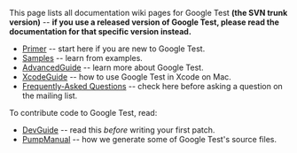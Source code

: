 This page lists all documentation wiki pages for Google Test **(the SVN trunk version)**
-- **if you use a released version of Google Test, please read the
documentation for that specific version instead.**

  * [Primer](Primer.md) -- start here if you are new to Google Test.
  * [Samples](Samples.md) -- learn from examples.
  * [AdvancedGuide](AdvancedGuide.md) -- learn more about Google Test.
  * [XcodeGuide](XcodeGuide.md) -- how to use Google Test in Xcode on Mac.
  * [Frequently-Asked Questions](FAQ.md) -- check here before asking a question on the mailing list.

To contribute code to Google Test, read:

  * [DevGuide](DevGuide.md) -- read this _before_ writing your first patch.
  * [PumpManual](PumpManual.md) -- how we generate some of Google Test's source files.
